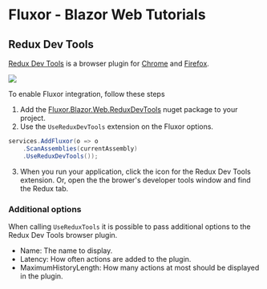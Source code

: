# Fluxor - Blazor Web Tutorials

## Redux Dev Tools

[Redux Dev Tools][ReduxDevToolsLink] is a browser plugin for
[Chrome][ChromePluginLink] and [Firefox][FirefoxPluginLink].

![](./../../../images/redux-dev-tools.jpg)

To enable Fluxor integration, follow these steps
 1. Add the [Fluxor.Blazor.Web.ReduxDevTools][ReduxDevToolsLink] nuget package to your project.
 2. Use the `UseReduxDevTools` extension on the Fluxor options.

```c#
services.AddFluxor(o => o
    .ScanAssemblies(currentAssembly)
    .UseReduxDevTools());
```

 3. When you run your application, click the icon for the Redux Dev Tools extension.
    Or, open the the brower's developer tools window and find the Redux tab.


### Additional options

When calling `UseReduxTools` it is possible to pass additional options to the
Redux Dev Tools browser plugin.

 * Name: The name to display.
 * Latency: How often actions are added to the plugin.
 * MaximumHistoryLength: How many actions at most should be displayed in the plugin.

 [ReduxDevToolsLink]: https://github.com/zalmoxisus/redux-devtools-extension
 [ChromePluginLink]: https://chrome.google.com/webstore/detail/redux-devtools/lmhkpmbekcpmknklioeibfkpmmfibljd?hl=en
 [FirefoxPluginLink]: https://addons.mozilla.org/en-GB/firefox/addon/reduxdevtools/
 [ReduxDevToolsLink]: https://www.nuget.org/packages/Fluxor.Blazor.Web.ReduxDevTools/
